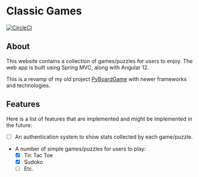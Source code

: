 # Classic Games
[![CircleCI](https://circleci.com/gh/larryworm1127/classic-games/tree/master.svg?style=svg)](https://circleci.com/gh/larryworm1127/classic-games/tree/master)

## About
This website contains a collection of games/puzzles for users to enjoy.
The web app is built using Spring MVC, along with Angular 12.

This is a revamp of my old project <a href="https://github.com/larryworm1127/PyBoardGame">PyBoardGame</a> with newer frameworks and technologies.

## Features
Here is a list of features that are implemented and might be implemented in the future:
- [ ] An authentication system to show stats collected by each game/puzzle.
- A number of simple games/puzzles for users to play:
    - [x] Tic Tac Toe
    - [x] Sudoko
    - [ ] Etc.
